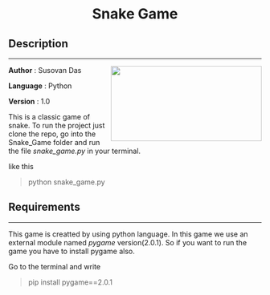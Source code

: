 
# <h1 align = "middle">**Snake Game**</h1>

## Description
---

<img align= "right" width=300 height=150 src="https://github.com/SusovanGithub/Python-Game/blob/master/Snake_Game/resources/welcome_page.jpeg">

**Author** : Susovan Das

**Language** : Python

**Version** : 1.0


This is a classic game of snake. To run the project just clone the repo, go into the Snake_Game folder and run the file _snake_game.py_ in your terminal.

like this 
>  python snake_game.py


## Requirements
---

This game is creatted by using python language. In this game we use an external module named _pygame_ version(2.0.1). So if you want to run the game you have to install pygame also.

Go to the terminal and write 
>  pip install pygame==2.0.1